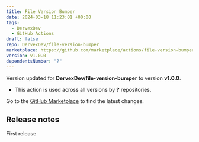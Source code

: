 ```yaml
---
title: File Version Bumper
date: 2024-03-18 11:23:01 +00:00
tags:
  - DervexDev
  - GitHub Actions
draft: false
repo: DervexDev/file-version-bumper
marketplace: https://github.com/marketplace/actions/file-version-bumper
version: v1.0.0
dependentsNumber: "?"
---
```



Version updated for **DervexDev/file-version-bumper** to version **v1.0.0**.
- This action is used across all versions by **?** repositories.

Go to the [GitHub Marketplace](https://github.com/marketplace/actions/file-version-bumper) to find the latest changes.

## Release notes

First release
